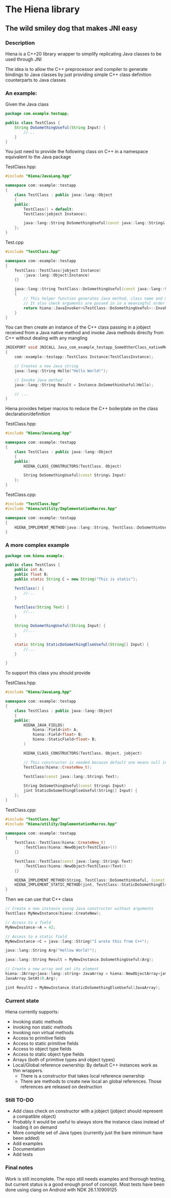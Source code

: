 # The Hiena library

## The wild smiley dog that makes JNI easy

### Description

Hiena is a C++20 library wrapper to simplify replicating Java classes to be used through JNI

The idea is to allow the C++ preprocessor and compiler to generate bindings to Java classes by just providing simple C++ class definition counterparts to Java classes

### An example: 

Given the Java class

```Java
package com.example.testapp;

public class TestClass {
    String DoSomethingUseful(String Input) {
        //...
    }
}

```

You just need to provide the following class on C++ in a namespace equivalent to the Java package

TestClass.hpp:
```C++
#include "Hiena/JavaLang.hpp"

namespace com::example::testapp
{
    class TestClass : public java::lang::Object
    {
    public:
        TestClass() = default:
        TestClass(jobject Instance);

        java::lang::String DoSomethingUseful(const java::lang::String& Input)
    };
}
```

Test.cpp
```C++
#include "TestClass.hpp"

namespace com::example::testapp
{
    TestClass::TestClass(jobject Instance)
        :java::lang::Object(Instance)
    {}

    java::lang::String TestClass::DoSomethingUseful(const java::lang::String& Input)
    {
        // This helper function generates Java method, class name and mangling from the template argument
        // It also check arguments are passed in in a meaningful order 
        return hiena::JavaInvoker<&TestClass::DoSomethingUseful>::Invoke(this, Input);
    }
}
```

You can then create an instance of the C++ class passing in a jobject received from a Java native method and invoke Java methods direclty from C++ without dealing with any mangling

```C++
JNIEXPORT void JNICALL Java_com_example_testapp_SomeOtherClass_nativeMethod(JNIEnv*, jobject Thiz, jobject TestClassInstance)
{
    com::example::testapp::TestClass Instance(TestClassInstance);

    // Creates a new Java string
    java::lang::String Hello("Hello World!");

    // Invoke Java method
    java::lang::String Result = Instance.DoSomethinUseful(Hello);

    // ...
}
```

Hiena provides helper macros to reduce the C++ boilerplate on the class declaration/definition

TestClass.hpp:
```C++
#include "Hiena/JavaLang.hpp"

namespace com::example::testapp
{
    class TestClass : public java::lang::Object
    {
    public:
        HIENA_CLASS_CONSTRUCTORS(TestClass, Object)

        String DoSomethingUseful(const String& Input)
    };
}
```

TestClass.cpp:
```C++
#include "TestClass.hpp"
#include "Hiena/utility/ImplementationMacros.hpp"

namespace com::example::testapp
{
    HIENA_IMPLEMENT_METHOD(java::lang::String, TestClass::DoSomethinUseful, (const java::lang::String&))
}
```

### A more complex example

```Java
package com.hiena.example;

public class TestClass {
    public int A;
    public float B;
    public static String C = new String("This is static");

    TestClass() {
        //...
    }

    TestClass(String Text) {
        //...
    }

    String DoSomethingUseful(String Input) {
        //...
    }

    static String StaticDoSomethingElseUseful(String[] Input) {
        //...
    }

}
```

To support this class you should provide

TestClass.hpp:
```C++
#include "Hiena/JavaLang.hpp"

namespace com::example::testapp
{
    class TestClass : public java::lang::Object
    {
    public:
        HIENA_JAVA_FIELDS(
            hiena::Field<int> A;
            hiena::Field<float> B;
            hiena::StaticField<float> B;
        )

        HIENA_CLASS_CONSTRUCTORS(TestClass, Object, jobject)

        // This constructor is needed because default one means null instance
        TestClass(hiena::CreateNew_t); 
        
        TestClass(const java::lang::String& Text);

        String DoSomethingUseful(const String& Input)
        jint StaticDoSomethingElseUseful(String[] Input) {
    };
}
```

TestClass.cpp:
```C++
#include "TestClass.hpp"
#include "Hiena/utility/ImplementationMacros.hpp"

namespace com::example::testapp
{
    TestClass::TestClass(hiena::CreateNew_t)
        :TestClass(hiena::NewObject<TestClass>())
    {}

    TestClass::TestClass(const java::lang::String& Text)
        :TestClass(hiena::NewObject<TestClass>(Text))
    {}

    HIENA_IMPLEMENT_METHOD(String, TestClass::DoSomethinUseful, (const java::lang::String&))
    HIENA_IMPLEMENT_STATIC_METHOD(jint, TestClass::StaticDoSomethingElseUseful, (const hiena::JArray<java::lang::String>&))
}
```

Then we can use that C++ class

```C++
// Create a new instance using Java constructor without arguments
TestClass MyNewInstance(hiena::CreateNew);

// Access to a field
MyNewInstance->A = 42;

// Access to a static field
MyNewInstance->C = java::lang::String("I wrote this from C++");

java::lang::String Arg("Hellow World!");

java::lang::String Result = MyNewInstance.DoSomethingUseful(Arg);

// Create a new array and set its element
hiena::JArray<java::lang::string> JavaArray = hiena::NewObjectArray<java::lang::string>(1);
JavaArray.SetAt(0,Arg);

jint Result2 = MyNewInstance.StaticDoSomethingElseUseful(JavaArray);

```

### Current state

Hiena currently supports:
 - Invoking static methods
 - Invoking non static methods
 - Invoking non virtual methods
 - Access to primitive fields
 - Access to static primitive fields
 - Access to object type fields
 - Access to static object type fields
 - Arrays (both of primitive types and object types)
 - Local/Global reference ownership: By default C++ instances work as thin wrappers. 
   - There is a constructor that takes local reference ownership
   - There are methods to create new local an global references. Those references are released on destruction

### Still TO-DO
 - Add class check on constructor with a jobject (jobject should represent a compatible object)
 - Probably it would be useful to always store the instance class instead of loading it on demand 
 - More complete set of Java types (currently just the bare minimum have been added)
 - Add examples
 - Documentation
 - Add tests

### Final notes
Work is still incomplete.
The repo still needs examples and thorough testing, but current status is a good enough proof of concept. 
Most tests have been done using clang on Android with NDK 26.1.10909125
